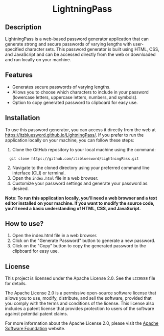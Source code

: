 <h1 align="center">LightningPass</h1>
<h2>Description</h2>
LightningPass is a web-based password generator application that can generate strong and secure passwords of varying lengths with user-specified character sets. This password generator is built using HTML, CSS, and JavaScript and can be accessed directly from the web or downloaded and run locally on your machine.

## Features
* Generates secure passwords of varying lengths.
* Allows you to choose which characters to include in your password (lowercase letters, uppercase letters, numbers, and symbols).
* Option to copy generated password to clipboard for easy use.

## Installation
To use this password generator, you can access it directly from the web at https://itzbluesword.github.io/LightningPass/. If you prefer to run the application locally on your machine, you can follow these steps:

1. Clone the GitHub repository to your local machine using the command:
```
  git clone https://github.com/itzbluesword/LightningPass.git
```

2. Navigate to the cloned directory using your preferred command line interface (CLI) or terminal. <br>
3. Open the `index.html` file in a web browser. <br>
4. Customize your password settings and generate your password as desired. <br>

**Note: To run this application locally, you'll need a web browser and a text editor installed on your machine. If you want to modify the source code, you'll need a basic understanding of HTML, CSS, and JavaScript.**

## How to use?
1. Open the index.html file in a web browser.
2. Click on the "Generate Password" button to generate a new password.
3. Click on the "Copy" button to copy the generated password to the clipboard for easy use.

## License
This project is licensed under the Apache License 2.0. See the `LICENSE` file for details.

The Apache License 2.0 is a permissive open-source software license that allows you to use, modify, distribute, and sell the software, provided that you comply with the terms and conditions of the license. This license also includes a patent license that provides protection to users of the software against potential patent claims.

For more information about the Apache License 2.0, please visit the [Apache Software Foundation](https://www.apache.org/licenses/LICENSE-2.0) website.
